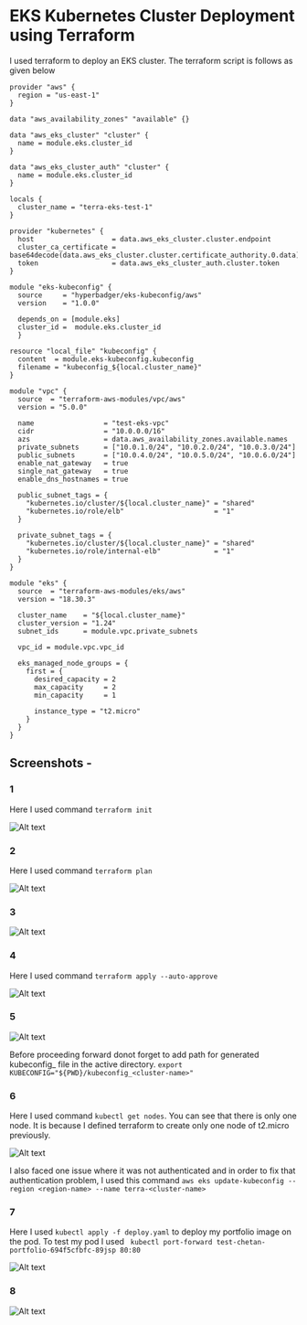 # EKS Kubernetes Cluster Deployment using Terraform

 I used terraform to deploy an EKS cluster. The terraform script is follows as given below


    provider "aws" {
      region = "us-east-1"
    }
    
    data "aws_availability_zones" "available" {}
    
    data "aws_eks_cluster" "cluster" {
      name = module.eks.cluster_id
    }
    
    data "aws_eks_cluster_auth" "cluster" {
      name = module.eks.cluster_id
    }
    
    locals {
      cluster_name = "terra-eks-test-1"
    }
    
    provider "kubernetes" {
      host                   = data.aws_eks_cluster.cluster.endpoint
      cluster_ca_certificate = base64decode(data.aws_eks_cluster.cluster.certificate_authority.0.data)
      token                  = data.aws_eks_cluster_auth.cluster.token
    }
    
    module "eks-kubeconfig" {
      source     = "hyperbadger/eks-kubeconfig/aws"
      version    = "1.0.0"
    
      depends_on = [module.eks]
      cluster_id =  module.eks.cluster_id
      }
    
    resource "local_file" "kubeconfig" {
      content  = module.eks-kubeconfig.kubeconfig
      filename = "kubeconfig_${local.cluster_name}"
    }

    module "vpc" {
      source  = "terraform-aws-modules/vpc/aws"
      version = "5.0.0"
    
      name                 = "test-eks-vpc"
      cidr                 = "10.0.0.0/16"
      azs                  = data.aws_availability_zones.available.names
      private_subnets      = ["10.0.1.0/24", "10.0.2.0/24", "10.0.3.0/24"]
      public_subnets       = ["10.0.4.0/24", "10.0.5.0/24", "10.0.6.0/24"]
      enable_nat_gateway   = true
      single_nat_gateway   = true
      enable_dns_hostnames = true
    
      public_subnet_tags = {
        "kubernetes.io/cluster/${local.cluster_name}" = "shared"
        "kubernetes.io/role/elb"                      = "1"
      }
    
      private_subnet_tags = {
        "kubernetes.io/cluster/${local.cluster_name}" = "shared"
        "kubernetes.io/role/internal-elb"             = "1"
      }
    }
    
    module "eks" {
      source  = "terraform-aws-modules/eks/aws"
      version = "18.30.3"
    
      cluster_name    = "${local.cluster_name}"
      cluster_version = "1.24"
      subnet_ids      = module.vpc.private_subnets
    
      vpc_id = module.vpc.vpc_id
    
      eks_managed_node_groups = {
        first = {
          desired_capacity = 2
          max_capacity     = 2
          min_capacity     = 1
    
          instance_type = "t2.micro"
        }
      }
    }
	
 
 ## Screenshots -
 
 ### 1
 
 Here I used command `terraform init`
 
 <img src="./screenshots/1.png" alt="Alt text" title="Screenshot 1">
 
 ### 2
 
 Here I used command `terraform plan`
 
 <img src="./screenshots/2.png" alt="Alt text" title="Screenshot 2">
 
 ### 3
 
 <img src="./screenshots/3.png" alt="Alt text" title="Screenshot 3">
 
 ### 4
 
 Here I used command `terraform apply --auto-approve`
 
 <img src="./screenshots/4.png" alt="Alt text" title="Screenshot 4">
 
 ### 5
 
 <img src="./screenshots/5.png" alt="Alt text" title="Screenshot 5">



 Before proceeding forward donot forget to add path for generated kubeconfig_ file in the active directory. `export KUBECONFIG="${PWD}/kubeconfig_<cluster-name>"`


 
  ### 6
  
  Here I used command `kubectl get nodes`. You can see that there is only one node. It is because I defined terraform to create only one node of t2.micro previously.
 
 <img src="./screenshots/6.png" alt="Alt text" title="Screenshot 6">
 
  
  
  I also faced one issue where it was not authenticated and in order to fix that authentication problem, I used this command `aws eks update-kubeconfig --region <region-name> --name terra-<cluster-name>`
  
  
  ### 7
  
  Here I used `kubectl apply -f deploy.yaml` to deploy my portfolio image on the pod. To test my pod I used ` kubectl port-forward test-chetan-portfolio-694f5cfbfc-89jsp 80:80`
 
 <img src="./screenshots/7.png" alt="Alt text" title="Screenshot 7">
 
  ### 8
 
 <img src="./screenshots/8.png" alt="Alt text" title="Screenshot 8">
 
 